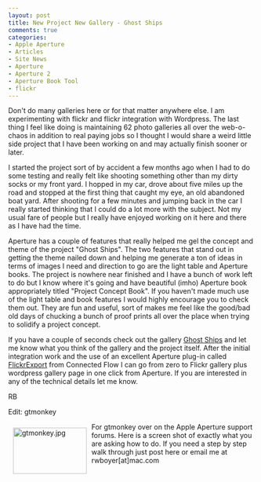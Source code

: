 ```yaml
---
layout: post
title: New Project New Gallery - Ghost Ships
comments: true
categories:
- Apple Aperture
- Articles
- Site News
- Aperture
- Aperture 2
- Aperture Book Tool
- flickr
---
```

Don't do many galleries here or for that matter anywhere else. I am experimenting with flickr and flickr integration with Wordpress. The last thing I feel like doing is maintaining 62 photo galleries all over the web-o-chaos in addition to real paying jobs so I thought I would share a weird little side project that I have been working on and may actually finish sooner or later.<!--more-->

I started the project sort of by accident a few months ago when I had to do some testing and really felt like shooting something other than my dirty socks or my front yard. I hopped in my car, drove about five miles up the road and stopped at the first thing that caught my eye, an old abandoned boat yard. After shooting for a few minutes and jumping back in the car I really started thinking that I could do a lot more with the subject. Not my usual fare of people but I really have enjoyed working on it here and there as I have had the time.

Aperture has a couple of features that really helped me gel the concept and theme of the project "Ghost Ships". The two features that stand out in getting the theme nailed down and helping me generate a ton of ideas in terms of images I need and direction to go are the light table and Aperture books. The project is nowhere near finished and I have a bunch of work left to do but I know where it's going and have beautiful (imho) Aperture book appropriately titled "Project Concept Book". If you haven't made much use of the light table and book features I would highly encourage you to check them out. They are fun and useful, sort of makes me feel like the good/bad old days of chucking a bunch of proof prints all over the place when trying to solidify a project concept.

If you have a couple of seconds check out the gallery <a href="http://photo.rwboyer.com/ghost/">Ghost Ships</a> and let me know what you think of the gallery and the project itself. After the initial integration work and the use of an excellent Aperture plug-in called <a href="http://connectedflow.com/flickrexport/">FlickrExport</a> from Connected Flow I can go from zero to Flickr gallery plus wordpress gallery page in one click from Aperture. If you are interested in any of the technical details let me know.

RB

Edit: gtmonkey

<a href="/wp-content/uploads/2008/gtmonkey.jpg"><img title="gtmonkey.jpg" src="/wp-content/uploads/2008/.thumbs/.gtmonkey.jpg" border="0" alt="gtmonkey.jpg" hspace="10" vspace="10" width="150" height="94" align="left" /></a>For gtmonkey over on the Apple Aperture support forums. Here is a screen shot of exactly what you are asking how to do. If you need a step by step walk through just post here or email me at rwboyer[at]mac.com